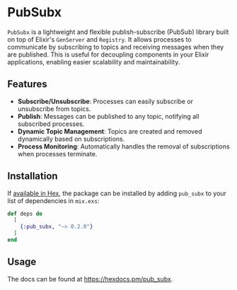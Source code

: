 # PubSubx

`PubSubx` is a lightweight and flexible publish-subscribe (PubSub) library built on top of Elixir's `GenServer` and `Registry`. It allows processes to communicate by subscribing to topics and receiving messages when they are published. This is useful for decoupling components in your Elixir applications, enabling easier scalability and maintainability.

## Features

- **Subscribe/Unsubscribe**: Processes can easily subscribe or unsubscribe from topics.
- **Publish**: Messages can be published to any topic, notifying all subscribed processes.
- **Dynamic Topic Management**: Topics are created and removed dynamically based on subscriptions.
- **Process Monitoring**: Automatically handles the removal of subscriptions when processes terminate.

## Installation

If [available in Hex](https://hex.pm/docs/publish), the package can be installed by adding `pub_subx` to your list of dependencies in `mix.exs`:

```elixir
def deps do
  [
    {:pub_subx, "~> 0.2.0"}
  ]
end
```

## Usage

The docs can be found at <https://hexdocs.pm/pub_subx>.
